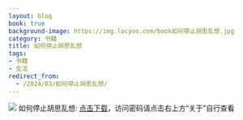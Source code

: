 ```yaml
---
layout: blog
book: true
background-image: https://img.locyoo.com/book如何停止胡思乱想.jpg
category: 书籍
title: 如何停止胡思乱想
tags:
- 书籍
- 生活
redirect_from:
  - /2024/03/如何停止胡思乱想/
---
```

![](https://img.locyoo.com/book如何停止胡思乱想.jpg)
如何停止胡思乱想: <a name = "ref1" href="https://url18.ctfile.com/f/50983618-1439916238-12647d?p=3619">点击下载</a>，访问密码请点击右上方“关于”自行查看